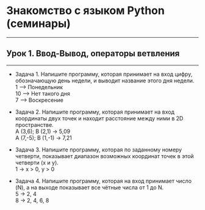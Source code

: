 # Знакомство с языком Python (семинары)  
___
## Урок 1. Ввод-Вывод, операторы ветвления 
___ 
* Задача 1. Напишите программу, которая принимает на вход цифру, обозначающую день недели, и выводит название этого дня недели.  
1 –> Понедельник  
10 –> Нет такого дня  
7 –> Воскресение  

* Задача 2. Напишите программу, которая принимает на вход координаты двух точек и находит расстояние между ними в 2D пространстве.  
A (3,6); B (2,1) -> 5,09  
A (7,-5); B (1,-1) -> 7,21  

* Задача 3. Напишите программу, которая по заданному номеру четверти, показывает диапазон возможных координат точек в этой четверти (x и y).  
1 -> x > 0, y > 0

* Задача 4. Напишите программу, которая на вход принимает число (N), а на выходе показывает все чётные числа от 1 до N.  
5 -> 2, 4  
8 -> 2, 4, 6, 8  
